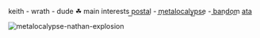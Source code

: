 keith - wrath - dude ☘︎ main interests p͟o͟s͟t͟a͟l͟ - m͟e͟t͟a͟l͟o͟c͟a͟l͟y͟p͟s͟e͟ - b͟a͟n͟d͟o͟m͟ [ata](https://prophetoffalsehope.atabook.org/) 

![metalocalypse-nathan-explosion](https://github.com/user-attachments/assets/6d21f728-fce1-4d59-b012-083f75163bd1)

